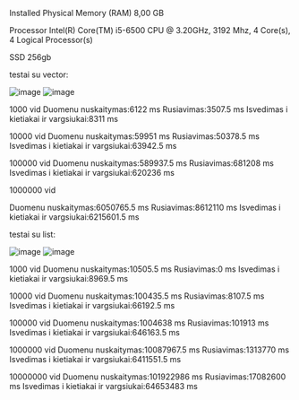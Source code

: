 Installed Physical Memory (RAM)	8,00 GB

Processor	Intel(R) Core(TM) i5-6500 CPU @ 3.20GHz, 3192 Mhz, 4 Core(s), 4 Logical Processor(s)

SSD	256gb

testai su vector:

![image](https://github.com/ignasrepecka/c--/assets/146369153/b1f7a126-edc7-4ecc-a77b-0f72ec7d2425)
![image](https://github.com/ignasrepecka/c--/assets/146369153/7d7588f6-2b56-432d-9181-213e2edb60de)

1000 vid
Duomenu nuskaitymas:6122 ms
Rusiavimas:3507.5 ms
Isvedimas i kietiakai ir vargsiukai:8311 ms

10000 vid
Duomenu nuskaitymas:59951 ms
Rusiavimas:50378.5 ms
Isvedimas i kietiakai ir vargsiukai:63942.5 ms

100000 vid
Duomenu nuskaitymas:589937.5 ms
Rusiavimas:681208 ms
Isvedimas i kietiakai ir vargsiukai:620236 ms

1000000 vid

Duomenu nuskaitymas:6050765.5 ms
Rusiavimas:8612110 ms
Isvedimas i kietiakai ir vargsiukai:6215601.5 ms

testai su list:

![image](https://github.com/ignasrepecka/c--/assets/146369153/d4dadc93-5f40-4ab0-9d00-43689c4c9b31)
![image](https://github.com/ignasrepecka/c--/assets/146369153/bed89fb3-d351-4c24-bedc-e734298abf92)

1000 vid
Duomenu nuskaitymas:10505.5 ms
Rusiavimas:0 ms
Isvedimas i kietiakai ir vargsiukai:8969.5 ms

10000 vid
Duomenu nuskaitymas:100435.5 ms
Rusiavimas:8107.5 ms
Isvedimas i kietiakai ir vargsiukai:66192.5 ms

100000 vid
Duomenu nuskaitymas:1004638 ms
Rusiavimas:101913 ms
Isvedimas i kietiakai ir vargsiukai:646163.5 ms

1000000 vid
Duomenu nuskaitymas:10087967.5 ms
Rusiavimas:1313770 ms
Isvedimas i kietiakai ir vargsiukai:6411551.5 ms

10000000 vid 
Duomenu nuskaitymas:101922986 ms
Rusiavimas:17082600 ms
Isvedimas i kietiakai ir vargsiukai:64653483 ms
